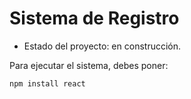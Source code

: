 <h1>Sistema de Registro</h1>

- Estado del proyecto: en construcción.

Para ejecutar el sistema, debes poner: 

```npm install react```
